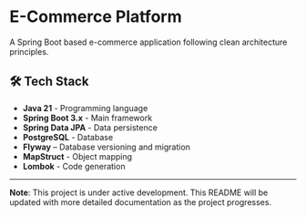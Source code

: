 # E-Commerce Platform

A Spring Boot based e-commerce application following clean architecture principles.

## 🛠️ Tech Stack

- **Java 21** - Programming language
- **Spring Boot 3.x** - Main framework
- **Spring Data JPA** - Data persistence
- **PostgreSQL** - Database
- **Flyway** – Database versioning and migration
- **MapStruct** - Object mapping
- **Lombok** - Code generation

---

**Note**: This project is under active development. This README will be updated with more detailed documentation as the project progresses.